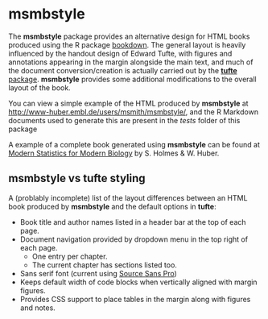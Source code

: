# **msmbstyle**

The **msmbstyle** package provides an alternative design for HTML books produced using the R package [bookdown](http://www.bookdown.org).  The general layout is heavily influenced by the handout design of Edward Tufte, with figures and annotations appearing in the margin alongside the main text, and much of the document conversion/creation is actually carried out by the [**tufte** package](https://github.com/rstudio/tufte).  **msmbstyle** provides some additional modifications to the overall layout of the book.

You can view a simple example of the HTML produced by **msmbstyle** at http://www-huber.embl.de/users/msmith/msmbstyle/, and the R Markdown documents used to generate this are present in the *tests* folder of this package

A example of a complete book generated using **msmbstyle** can be found at [Modern Statistics for Modern Biology](http://www-huber.embl.de/msmb/) by S.&#xA0;Holmes & W.&#xA0;Huber.

## **msmbstyle** vs **tufte** styling

A (problably incomplete) list of the layout differences between an HTML book produced by **msmbstyle** and the default options in **tufte**:

- Book title and author names listed in a header bar at the top of each page.
- Document navigation provided by dropdown menu in the top right of each page.
    - One entry per chapter.
    - The current chapter has sections listed too.
- Sans serif font (current using [Source Sans Pro](https://fonts.google.com/specimen/Source+Sans+Pro))
- Keeps default width of code blocks when vertically aligned with margin figures.
- Provides CSS support to place tables in the margin along with figures and notes.
